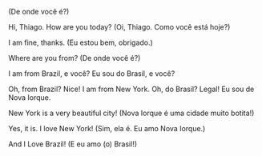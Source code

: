  (De onde você é?)

Hi, Thiago. How are you today?
 (Oi, Thiago. Como você está hoje?)

I am fine, thanks.
 (Eu estou bem, obrigado.)

Where are you from?
 (De onde você é?)

I am from Brazil, e você?
 Eu sou do Brasil, e você?

Oh, from Brazil? Nice! I am from New York.
 Oh, do Brasil? Legal! Eu sou de Nova Iorque.

New York is a very beautiful city!
 (Nova Iorque é uma cidade muito botita!)

Yes, it is. I love New York!
 (Sim, ela é. Eu amo Nova Iorque.)

And I Love Brazil!
 (E eu amo (o) Brasil!)